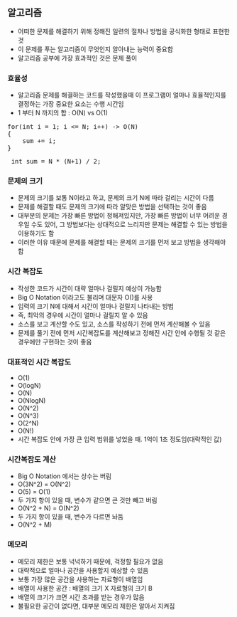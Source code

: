 ## 알고리즘
* 어떠한 문제를 해결하기 위해 정해진 일련의 절차나 방법을 공식화한 형태로 표현한 것
* 이 문제를 푸는 알고리즘이 무엇인지 알아내는 능력이 중요함
* 알고리즘 공부에 가장 효과적인 것은 문제 풀이

### 효율성
* 알고리즘 문제를 해결하는 코드를 작성했을때 이 프로그램이 얼마나 효율적인지를 결정하는 가장 중요한 요소는 수행 시간임
* 1 부터 N 까지의 합 : O(N) vs O(1)
<pre>
for(int i = 1; i <= N; i++) -> O(N)
{
	sum += i;
}
</pre>

<pre> int sum = N * (N+1) / 2; </pre>

### 문제의 크기
* 문제의 크기를 보통 N이라고 하고, 문제의 크기 N에 따라 걸리는 시간이 다름
* 문제를 해결할 때도 문제의 크기에 따라 알맞은 방법을 선택하는 것이 좋음
* 대부분의 문제는 가장 빠른 방법이 정해져있지만, 가장 빠른 방법이 너무 어려운 경우일 수도 있어, 그 방법보다는 상대적으로 느리지만 문제는 해결할 수 있는 방법을 이용하기도 함
* 이러한 이유 때문에 문제를 해결할 때는 문제의 크기를 먼저 보고 방법을 생각해야 함

### 시간 복잡도
* 작성한 코드가 시간이 대략 얼마나 걸릴지 예상이 가능함
* Big O Notation 이라고도 불리며 대문자 O()를 사용
* 입력의 크기 N에 대해서 시간이 얼마나 걸릴지 나타내는 방법
* 즉, 최악의 경우에 시간이 얼마나 걸릴지 알 수 있음
* 소스를 보고 계산할 수도 있고, 소스를 작성하기 전에 먼저 계산해볼 수 있음
* 문제를 풀기 전에 먼저 시간복잡도를 계산해보고 정해진 시간 안에 수행될 것 같은 경우에만 구현하는 것이 좋음

### 대표적인 시간 복잡도
* O(1)
* O(logN)
* O(N)
* O(NlogN)
* O(N^2)
* O(N^3)
* O(2^N)
* O(N!)
* 시간 복잡도 안에 가장 큰 입력 범위를 넣었을 때. 1억이 1초 정도임(대략적인 값)

### 시간복잡도 계산
* Big O Notation 에서는 상수는 버림
* O(3N^2) = O(N^2)
* O(5) = O(1)
* 두 가지 항이 있을 때, 변수가 같으면 큰 것만 빼고 버림
* O(N^2 + N) = O(N^2)
* 두 가지 항이 있을 때, 변수가 다르면 놔둠
* O(N^2 + M)

### 메모리
* 메모리 제한은 보통 넉넉하기 때문에, 걱정할 필요가 없음
* 대략적으로 얼마나 공간을 사용할지 예상할 수 있음
* 보통 가장 많은 공간을 사용하는 자료형이 배열임
* 배열이 사용한 공간 : 배열의 크기 X 자료형의 크기 B
* 배열의 크기가 크면 시간 초과를 받는 경우가 많음
* 불필요한 공간이 없다면, 대부분 메모리 제한은 알아서 지켜짐
